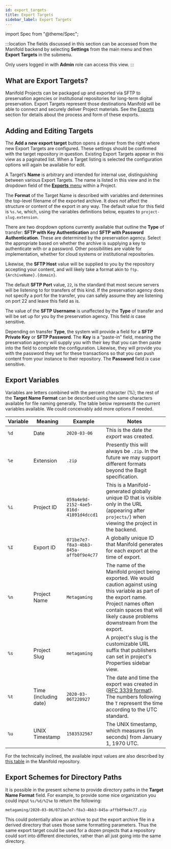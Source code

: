 ```yaml
---
id: export_targets
title: Export Targets
sidebar_label: Export Targets
---
```


import Spec from "@theme/Spec";

:::location
The fields discussed in this section can be accessed from the Manifold backend by selecting **Settings** from the main menu and then **Export Targets** in the submenu.

Only users logged in with **Admin** role can access this view.
:::

## What are Export Targets?

Manifold Projects can be packaged up and exported via SFTP to preservation agencies or institutional repositories for long-term digital preservation. Export Targets represent those destinations Manifold will be able to connect and securely deliver Project materials. See the [Exports](../../backend/projects.md#exports) section for details about the process and form of these exports.

## Adding and Editing Targets

The **Add a new export target** button opens a drawer from the right where new Export Targets are configured. These settings should be confirmed with the target repository in question. Existing Export Targets appear in this view as a paginated list. When a Target listing is selected the configuration options will again be available for edit.

A Target’s **Name** is arbitrary and intended for internal use, distinguishing between various Export Targets. The name is listed in this view and in the dropdown field of the [**Exports** menu](../../backend/projects.md#exports) within a Project.

The **Format** of the Target Name is described with variables and determines the top-level filename of the exported archive. It *does not* affect the structure or content of the export in any way. The default value for this field is `%s.%e`, which, using the variables definitions below, equates to `project-slug.extension`. 

There are two dropdown options currently available that outline the **Type** of transfer: **SFTP with Key Authentication** and **SFTP with Password Authentication**. These are determined by the preservation agency. Select the appropriate based on whether the archive is supplying a key to authenticate with or a password. Other possibilities are viable for implementation, whether for cloud systems or institutional repositories.

Likewise, the **SFTP Host** value will be supplied to you by the repository accepting your content, and will likely take a format akin to `ftp.{ArchiveName}.{domain}`.

The default **SFTP Port** value, `22`, is the standard that most secure servers will be listening to for transfers of this kind. If the preservation agency does not specify a port for the transfer, you can safely assume they are listening on port 22 and leave this field as is.

The value of the **SFTP Username** is unaffected by the **Type** of transfer and will be set up for you by the preservation agency. This field *is* case sensitive.

Depending on transfer **Type**, the system will provide a field for a **SFTP Private Key** or **SFTP Password**. The **Key** is a “paste-in” field, meaning the preservation agency will supply you with their key that you can then paste into the field to complete the configuration. Likewise, they will provide you with the password they set for these transactions so that you can push content from your instance to their repository. The **Password** field *is* case sensitive.

## Export Variables

Variables are letters combined with the percent character (%); the rest of the **Target Name Format** can be described using the same characters available for file naming generally. The table below represents the current variables available. We could conceivably add more options if needed.

<Spec>

| Variable | Meaning               | Example                                | Notes                                                                                                                                                                                                                    |
| -------- | --------------------- | -------------------------------------- | ------------------------------------------------------------------------------------------------------------------------------------------------------------------------------------------------------------------------ |
| `%d`     | Date                  | `2020-03-06`                           | This is the date *the export* was created.                                                                                                                                                                               |
| `%e`     | Extension             | `.zip`                                 | Presently this will always be `.zip`. In the future we may support different formats beyond the Bagit specification.                                                                                                     |
| `%i`     | Project ID            | `059a4e9d-2152-4ae5-816d-41891d4dccd1` | This is a Manifold-generated globally unique ID that is visible only in the URL (appearing after `projects/`) when viewing the project in the backend.                                                                   |
| `%I`     | Export ID             | `071be7e7-f8a3-4bb3-845a-affb0f9e4c77` | A globally unique ID that Manifold generates for each export at the time of export.                                                                                                                                      |
| `%n`     | Project Name          | `Metagaming`                           | The name of the Manifold project being exported. We would caution against using this variable as part of the export name. Project names often contain spaces that will likely cause problems downstream from the export. |
| `%s`     | Project Slug          | `metagaming`                           | A project's slug is the customizable URL suffix that publishers can set in project's Properties sidebar view.                                                                                                               |
| `%t`     | Time (including date) | `2020-03-06T220927`                    | The date and time the export was created in ([RFC 3339 format](https://tools.ietf.org/html/rfc3339)). The numbers following the `T` represent the time according to the UTC standard.                                    |
| `%u`     | UNIX Timestamp        | `1583532567`                           | The UNIX timestamp, which measures (in seconds) from January 1, 1970 UTC.                                                                                                                                                |

For the technically inclined, the available input values are also described by [this table](https://github.com/ManifoldScholar/manifold/blob/d500d4e63f7821137728d261814fbc9c9ecb6575/api/app/services/export_strategies/target_name_formatter.rb#L22) in the Manifold repository.

</Spec>

## Export Schemes for Directory Paths

It is possible in the present scheme to provide directory paths in the **Target Name Format** field. For example, to provide some nice organization you could input `%s/%d/%I%e` to return the following:

```
metagaming/2020-03-06/071be7e7-f8a3-4bb3-845a-affb0f9e4c77.zip
```

This could potentially allow an archive to put the export archive file in a derived directory that uses those same formatting parameters. Thus the same export target could be used for a dozen projects that a repository could sort into different directories, rather than all just going into the same directory.